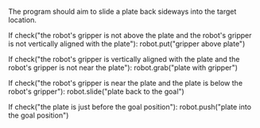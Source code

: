 

The program should aim to slide a plate back sideways into the target location.

If check("the robot's gripper is not above the plate and the robot's gripper is not vertically aligned with the plate"):
    robot.put("gripper above plate")

If check("the robot's gripper is vertically aligned with the plate and the robot's gripper is not near the plate"):
    robot.grab("plate with gripper")

If check("the robot's gripper is near the plate and the plate is below the robot's gripper"):
    robot.slide("plate back to the goal")

If check("the plate is just before the goal position"):
    robot.push("plate into the goal position")